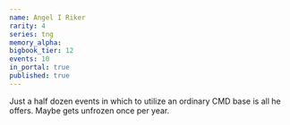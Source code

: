 ```yaml
---
name: Angel I Riker
rarity: 4
series: tng
memory_alpha:
bigbook_tier: 12
events: 10
in_portal: true
published: true
---
```


Just a half dozen events in which to utilize an ordinary CMD base is all he offers. Maybe gets unfrozen once per year.
